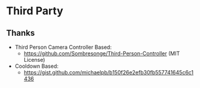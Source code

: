 # Third Party

## Thanks
 * Third Person Camera Controller Based:
   * https://github.com/Sombresonge/Third-Person-Controller (MIT License)
 * Cooldown Based:
   * https://gist.github.com/michaelpb/b150f26e2efb30fb557741645c6c1436
